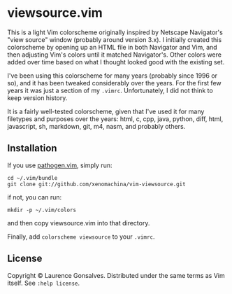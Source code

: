 # viewsource.vim

This is a light Vim colorscheme originally inspired by Netscape
Navigator's "view source" window (probably around version 3.x). I
initially created this colorscheme by opening up an HTML file in both
Navigator and Vim, and then adjusting Vim's colors until it matched
Navigator's. Other colors were added over time based on what I thought
looked good with the existing set.

I've been using this colorscheme for many years (probably since 1996 or
so), and it has been tweaked considerably over the years.  For the first
few years it was just a section of my `.vimrc`.  Unfortunately, I did
not think to keep version history.

It is a fairly well-tested colorscheme, given that I've used it for many
filetypes and purposes over the years: html, c, cpp, java, python, diff,
html, javascript, sh, markdown, git, m4, nasm, and probably others.


## Installation

If you use [pathogen.vim](https://github.com/tpope/vim-pathogen), simply
run:

    cd ~/.vim/bundle
    git clone git://github.com/xenomachina/vim-viewsource.git

if not, you can run:

    mkdir -p ~/.vim/colors

and then copy viewsource.vim into that directory.

Finally, add `colorscheme viewsource` to your `.vimrc`.


## License

Copyright © Laurence Gonsalves.
Distributed under the same terms as Vim itself.
See `:help license`.
